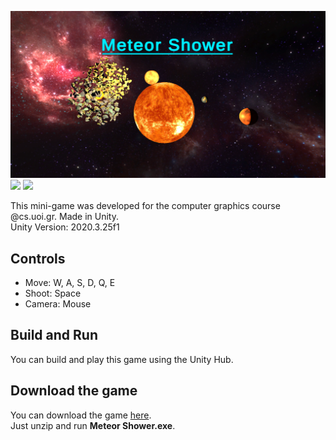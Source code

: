 ![MeteorShower](https://github.com/PetrosKarampas/MeteorShower/blob/main/Assets/Images/MeteorShower.png)
![](https://github.com/PetrosKarampas/MeteorShower/blob/main/Assets/Images/gif.gif)  ![](https://github.com/PetrosKarampas/MeteorShower/blob/main/Assets/Images/gif1.gif)

This mini-game was developed for the computer graphics course @cs.uoi.gr. Made in Unity.<br />
Unity Version: 2020.3.25f1
## Controls
- Move: W, A, S, D, Q, E
- Shoot: Space
- Camera: Mouse
## Build and Run
You can build and play this game using the Unity Hub. 
## Download the game
You can download the game [here](https://github.com/PetrosKarampas/MeteorShower/releases/download/v1.0.0/MeteorShowerBuild.zip).<br />
Just unzip and run **Meteor Shower.exe**.
